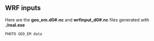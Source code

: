 ## WRF inputs 

Here are the **geo_em.d0#.nc** and **wrfinput_d0#.nc** files generated with **./real.exe**

```
PHOTO GEO_EM data
```
